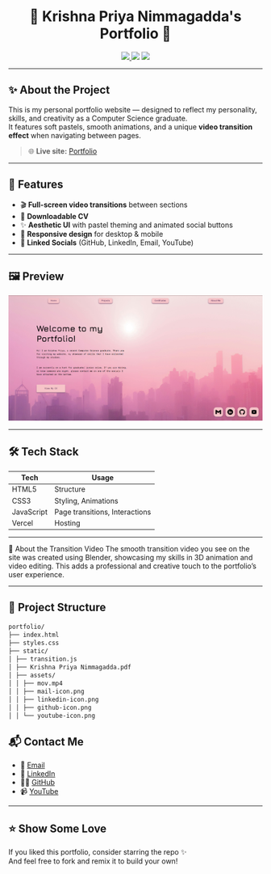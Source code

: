 <h1 align="center">🌸 Krishna Priya Nimmagadda's Portfolio 🌸</h1>

<p align="center">
  <a href="https://krishnapriya-n.github.io/portfolio" target="_blank">
    <img src="https://img.shields.io/badge/Live-Demo-%23F6C4C8?style=for-the-badge&logo=githubpages&logoColor=8C6180" />
  </a>
  <img src="https://img.shields.io/badge/Built%20With-HTML%2FCSS%2FJS-%23F6C4C8?style=for-the-badge&logo=javascript&logoColor=8C6180" />
  <img src="https://img.shields.io/github/last-commit/krishnapriya-n/portfolio?style=for-the-badge&color=8C6180">
</p>

---

## ✨ About the Project

This is my personal portfolio website — designed to reflect my personality, skills, and creativity as a Computer Science graduate.  
It features soft pastels, smooth animations, and a unique **video transition effect** when navigating between pages.

> 🌐 **Live site:** [Portfolio]()

---

## 🎯 Features

- 🎬 **Full-screen video transitions** between sections
- 📄 **Downloadable CV**
- ✨ **Aesthetic UI** with pastel theming and animated social buttons
- 📱 **Responsive design** for desktop & mobile
- 🔗 **Linked Socials** (GitHub, LinkedIn, Email, YouTube)

---

## 🖼️ Preview

![Screenshot](https://raw.githubusercontent.com/krishnapriya-n/portfolio/main/static/assets/screenshot.png)  

---

## 🛠️ Tech Stack

| Tech            | Usage                        |
|-----------------|------------------------------|
| HTML5           | Structure                    |
| CSS3            | Styling, Animations          |
| JavaScript      | Page transitions, Interactions |
| Vercel          | Hosting                      |

---

🎥 About the Transition Video
The smooth transition video you see on the site was created using Blender, showcasing my skills in 3D animation and video editing. This adds a professional and creative touch to the portfolio’s user experience.

---

## 📁 Project Structure

```
portfolio/
├── index.html
├── styles.css
├── static/
│ ├── transition.js
│ ├── Krishna Priya Nimmagadda.pdf
│ ├── assets/
│ │ ├── mov.mp4
│ │ ├── mail-icon.png
│ │ ├── linkedin-icon.png
│ │ ├── github-icon.png
│ │ └── youtube-icon.png
```

## 📬 Contact Me

- 📧 [Email](mailto:kannakrishnapriya@gmail.com)
- 💼 [LinkedIn](https://www.linkedin.com/in/krishna-priya-nimmagadda/)
- 🧑‍💻 [GitHub](https://github.com/krishnapriya-n)
- 📹 [YouTube](https://www.youtube.com/@KpRokzzCodes)

---

## ⭐️ Show Some Love

If you liked this portfolio, consider starring the repo ✨  
And feel free to fork and remix it to build your own!

